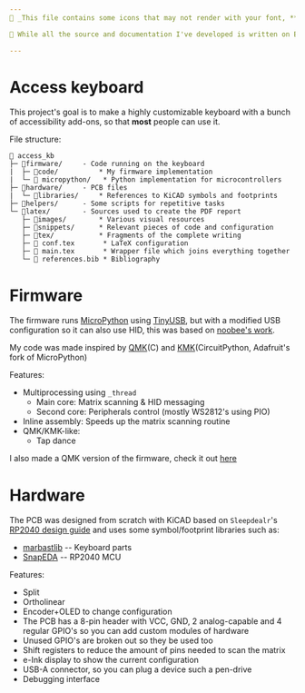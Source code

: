 ```yaml
---
 _This file contains some icons that may not render with your font, **don't worry!**_

 While all the source and documentation I've developed is written on English, the report is on Spanish to be presented at my University, I might translate it on the future

---
```


Access keyboard
===============
This project's goal is to make a highly customizable keyboard with a bunch of accessibility add-ons, so that **most** people can use it.

File structure:
```
📂 access_kb
├─ 📂firmware/     - Code running on the keyboard
|  ├─ 📂code/          * My firmware implementation
|  └─  micropython/   * Python implementation for microcontrollers
├─ 📂hardware/     - PCB files
|  └─ 📂libraries/     * References to KiCAD symbols and footprints 
├─ 📂helpers/      - Some scripts for repetitive tasks
└─ 📂latex/        - Sources used to create the PDF report
   ├─ 📂images/        * Various visual resources 
   ├─ 📂snippets/      * Relevant pieces of code and configuration
   ├─ 📂tex/           * Fragments of the complete writing
   ├─  conf.tex       * LaTeX configuration
   ├─  main.tex       * Wrapper file which joins everything together 
   └─  references.bib * Bibliography
```


Firmware
========
The firmware runs [MicroPython](https://micropython.org/) using [TinyUSB](https://docs.tinyusb.org/en/latest/), but with a modified USB configuration so it can also use HID, this was based on [noobee's work](https://github.com/noobee/micropython/tree/usb-hid).

My code was made inspired by [QMK](https://github.com/qmk/qmk_firmware)(C) and [KMK](https://github.com/KMKfw/kmk_firmware)(CircuitPython, Adafruit's fork of MicroPython)

Features:
- Multiprocessing using `_thread`
  - Main core: Matrix scanning & HID messaging
  - Second core: Peripherals control (mostly WS2812's using PIO)
- Inline assembly: Speeds up the matrix scanning routine
- QMK/KMK-like:
  - Tap dance

I also made a QMK version of the firmware, check it out [here](https://github.com/qmk/qmk_firmware/keyboards/elpekenin/access/v1)


Hardware
========
The PCB was designed from scratch with KiCAD based on `Sleepdealr`'s [RP2040 design guide](https://github.com/Sleepdealr/RP2040-designguide) and uses some symbol/footprint libraries such as:
- [marbastlib](https://github.com/ebastler/marbastlib) -- Keyboard parts
- [SnapEDA](https://www.snapeda.com/parts/RP2040/Raspberry%20Pi/view-part/) -- RP2040 MCU

Features:
- Split
- Ortholinear
- Encoder+OLED to change configuration 
- The PCB has a 8-pin header with VCC, GND, 2 analog-capable and 4 regular GPIO's so you can add custom modules of hardware
- Unused GPIO's are broken out so they be used too
- Shift registers to reduce the amount of pins needed to scan the matrix
- e-Ink display to show the current configuration
- USB-A connector, so you can plug a device such a pen-drive
- Debugging interface


<!--
(Future plan)
Software 
========
Program running on your computer that can control some features of the keyboard
-->
